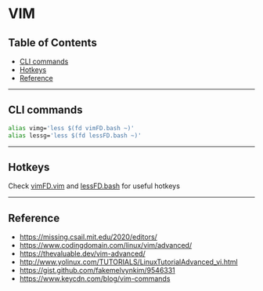 # VIM

## Table of Contents

- [CLI commands](#cli-commands)
- [Hotkeys](#hotkeys)
- [Reference](#reference)

-------

## CLI commands

```bash
alias vimg='less $(fd vimFD.bash ~)'
alias lessg='less $(fd lessFD.bash ~)'
```

-------

## Hotkeys

Check [vimFD.vim](vimFD.vim) and [lessFD.bash](lessFD.bash) for useful hotkeys

-------

## Reference

- <https://missing.csail.mit.edu/2020/editors/>
- <https://www.codingdomain.com/linux/vim/advanced/>
- <https://thevaluable.dev/vim-advanced/>
- <http://www.yolinux.com/TUTORIALS/LinuxTutorialAdvanced_vi.html>
- <https://gist.github.com/fakemelvynkim/9546331>
- <https://www.keycdn.com/blog/vim-commands>
